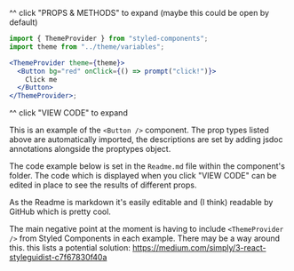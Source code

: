 ^^ click "PROPS & METHODS" to expand (maybe this could be open by default)

```jsx
import { ThemeProvider } from "styled-components";
import theme from "../theme/variables";

<ThemeProvider theme={theme}>
  <Button bg="red" onClick={() => prompt("click!")}>
    Click me
  </Button>
</ThemeProvider>;
```

^^ click "VIEW CODE" to expand

This is an example of the `<Button />` component.
The prop types listed above are automatically imported, the descriptions are set by adding jsdoc annotations alongside the proptypes object.

The code example below is set in the `Readme.md` file within the component's folder. The code which is displayed when you click "VIEW CODE" can be edited in place to see the results of different props.

As the Readme is markdown it's easily editable and (I think) readable by GitHub which is pretty cool.

The main negative point at the moment is having to include `<ThemeProvider />` from Styled Components in each example. There may be a way around this.
this lists a potential solution: https://medium.com/simply/3-react-styleguidist-c7f67830f40a
